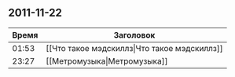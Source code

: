 ## 2011-11-22
| Время | Заголовок |
| --- | --- |
| 01:53 | [[Что такое мэдскиллз\|Что такое мэдскиллз]] |
| 23:27 | [[Метромузыка\|Метромузыка]] |
